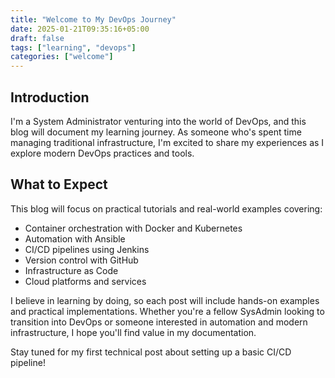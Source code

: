 ```yaml
---
title: "Welcome to My DevOps Journey"
date: 2025-01-21T09:35:16+05:00
draft: false
tags: ["learning", "devops"]
categories: ["welcome"]
---
```


## Introduction

I'm a System Administrator venturing into the world of DevOps, and this blog will document my learning journey. As someone who's spent time managing traditional infrastructure, I'm excited to share my experiences as I explore modern DevOps practices and tools.

## What to Expect

This blog will focus on practical tutorials and real-world examples covering:

- Container orchestration with Docker and Kubernetes
- Automation with Ansible
- CI/CD pipelines using Jenkins
- Version control with GitHub
- Infrastructure as Code
- Cloud platforms and services

I believe in learning by doing, so each post will include hands-on examples and practical implementations. Whether you're a fellow SysAdmin looking to transition into DevOps or someone interested in automation and modern infrastructure, I hope you'll find value in my documentation.

Stay tuned for my first technical post about setting up a basic CI/CD pipeline!